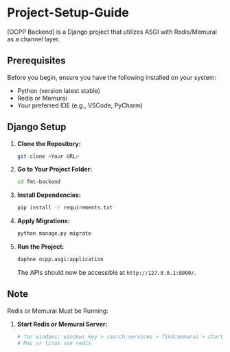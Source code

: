 # Project-Setup-Guide

[OCPP Backend] is a Django project that utilizes ASGI with Redis/Memurai as a channel layer.

## Prerequisites

Before you begin, ensure you have the following installed on your system:

- Python (version latest stable)
- Redis or Memurai
- Your preferred IDE (e.g., VSCode, PyCharm)

## Django Setup

1. **Clone the Repository:**

    ```bash
    git clone <Your URL>
    ```

2. **Go to Your Project Folder:**

    ```bash
    cd fmt-backend
    ```


3. **Install Dependencies:**

    ```bash
    pip install -r requirements.txt
    ```

4. **Apply Migrations:**

    ```bash
    python manage.py migrate
    ```

6. **Run the Project:**

    ```bash
    daphne ocpp.asgi:application
    ```

    The APIs should now be accessible at `http://127.0.0.1:8000/`.

## Note

Redis or Memurai Must be Running:

1. **Start Redis or Memurai Server:**

    ```bash
    # for windows: windows key > search:services > find:memurai > start
    # Mac or linux use redis
    ```
